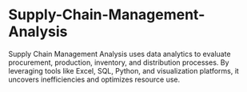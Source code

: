# Supply-Chain-Management-Analysis
Supply Chain Management Analysis uses data analytics to evaluate procurement, production, inventory, and distribution processes. By leveraging tools like Excel, SQL, Python, and visualization platforms, it uncovers inefficiencies and optimizes resource use.
